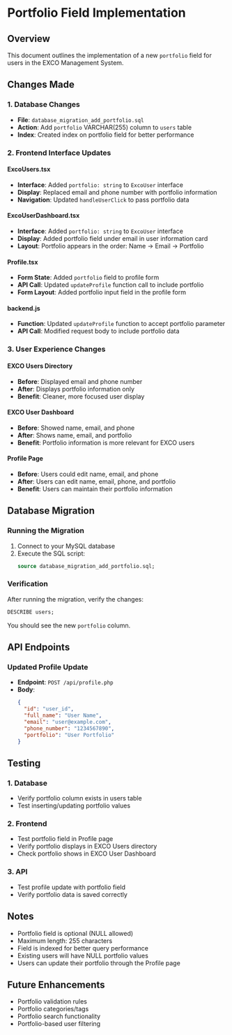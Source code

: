 # Portfolio Field Implementation

## Overview
This document outlines the implementation of a new `portfolio` field for users in the EXCO Management System.

## Changes Made

### 1. Database Changes
- **File**: `database_migration_add_portfolio.sql`
- **Action**: Add `portfolio` VARCHAR(255) column to `users` table
- **Index**: Created index on portfolio field for better performance

### 2. Frontend Interface Updates

#### ExcoUsers.tsx
- **Interface**: Added `portfolio: string` to `ExcoUser` interface
- **Display**: Replaced email and phone number with portfolio information
- **Navigation**: Updated `handleUserClick` to pass portfolio data

#### ExcoUserDashboard.tsx
- **Interface**: Added `portfolio: string` to `ExcoUser` interface
- **Display**: Added portfolio field under email in user information card
- **Layout**: Portfolio appears in the order: Name → Email → Portfolio

#### Profile.tsx
- **Form State**: Added `portfolio` field to profile form
- **API Call**: Updated `updateProfile` function call to include portfolio
- **Form Layout**: Added portfolio input field in the profile form

#### backend.js
- **Function**: Updated `updateProfile` function to accept portfolio parameter
- **API Call**: Modified request body to include portfolio data

### 3. User Experience Changes

#### EXCO Users Directory
- **Before**: Displayed email and phone number
- **After**: Displays portfolio information only
- **Benefit**: Cleaner, more focused user display

#### EXCO User Dashboard
- **Before**: Showed name, email, and phone
- **After**: Shows name, email, and portfolio
- **Benefit**: Portfolio information is more relevant for EXCO users

#### Profile Page
- **Before**: Users could edit name, email, and phone
- **After**: Users can edit name, email, phone, and portfolio
- **Benefit**: Users can maintain their portfolio information

## Database Migration

### Running the Migration
1. Connect to your MySQL database
2. Execute the SQL script:
   ```sql
   source database_migration_add_portfolio.sql;
   ```

### Verification
After running the migration, verify the changes:
```sql
DESCRIBE users;
```
You should see the new `portfolio` column.

## API Endpoints

### Updated Profile Update
- **Endpoint**: `POST /api/profile.php`
- **Body**: 
  ```json
  {
    "id": "user_id",
    "full_name": "User Name",
    "email": "user@example.com",
    "phone_number": "1234567890",
    "portfolio": "User Portfolio"
  }
  ```

## Testing

### 1. Database
- Verify portfolio column exists in users table
- Test inserting/updating portfolio values

### 2. Frontend
- Test portfolio field in Profile page
- Verify portfolio displays in EXCO Users directory
- Check portfolio shows in EXCO User Dashboard

### 3. API
- Test profile update with portfolio field
- Verify portfolio data is saved correctly

## Notes

- Portfolio field is optional (NULL allowed)
- Maximum length: 255 characters
- Field is indexed for better query performance
- Existing users will have NULL portfolio values
- Users can update their portfolio through the Profile page

## Future Enhancements

- Portfolio validation rules
- Portfolio categories/tags
- Portfolio search functionality
- Portfolio-based user filtering
